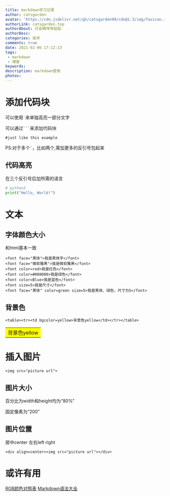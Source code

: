 ```yaml
---
title: markdown学习记录
author: catsgarden
avatar: 'https://cdn.jsdelivr.net/gh/catsgarden99/cdn@1.3/img/favicon.ico'
authorLink: catsgarden.top
authorAbout: 只会喊咩夸贴贴
authorDesc: 
categories: 技术
comments: true
date: 2021-02-06 17:12:13
tags:
 - markdown
 - 博客
keywords:
description: markdown使用
photos:
---
```

# 添加代码块

可以使用`` ` ``来单独高亮一部分文字

可以通过```` ``` ````来添加代码块
```
#just like this example
```
PS:对于多个`` ` ``，比如两个,需加更多的反引号包起来

## 代码高亮

在三个反引号后加所需的语言

```python
# python3
print("Hello, World!")
```

# 文本

## 字体颜色大小

和html基本一致
```
<font face="黑体">我是黑体字</font>
<font face="微软雅黑">我是微软雅黑</font>
<font color=red>我是红色</font>
<font color=#008000>我是绿色</font>
<font color=Blue>我是蓝色</font>
<font size=5>我是尺寸</font>
<font face="黑体" color=green size=5>我是黑体，绿色，尺寸为5</font>
```
## 背景色

```
<table><tr><td bgcolor=yellow>背景色yellow</td></tr></table>
```
<table><tr><td bgcolor=yellow>背景色yellow</td></tr></table>

# 插入图片

```
<img src="picture url">
```
## 图片大小

百分比为width和height均为“80%”

固定像素为“200”

## 图片位置

居中center 左右left right

```
<div align=center><img src="picture url"></div>
```
# 或许有用

[RGB颜色对照表](https://blog.csdn.net/heimu24/article/details/81192697)
[Markdown语法大全](https://blog.csdn.net/qcx321/article/details/53780672)
